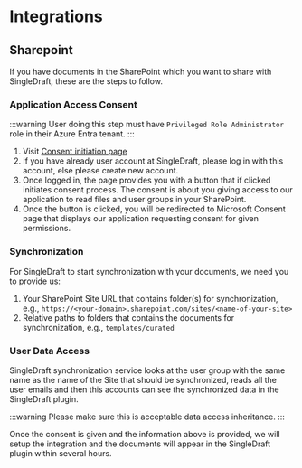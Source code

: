 # Integrations

## Sharepoint

If you have documents in the SharePoint which you want to share with SingleDraft,
these are the steps to follow.

### Application Access Consent

:::warning
User doing this step must have `Privileged Role Administrator` role in
their Azure Entra tenant.
:::

1. Visit [Consent initiation page](https://sp.singledraft.ai)
1. If you have already user account at SingleDraft, please log in with this account,
   else please create new account.
1. Once logged in, the page provides you with a button that if clicked initiates
   consent process. The consent is about you giving access to our application to read
   files and user groups in your SharePoint.
1. Once the button is clicked, you will be redirected to Microsoft Consent page that
   displays our application requesting consent for given permissions.

### Synchronization

For SingleDraft to start synchronization with your documents, we need you to provide us:

1. Your SharePoint Site URL that contains folder(s) for synchronization, e.g.,
   `https://<your-domain>.sharepoint.com/sites/<name-of-your-site>`
1. Relative paths to folders that contains the documents for synchronization, e.g.,
   `templates/curated`

### User Data Access

SingleDraft synchronization service looks at the user group with the same name
as the name of the Site that should be synchronized, reads all the user emails and then
this accounts can see the synchronized data in the SingleDraft plugin.

:::warning Please make sure this is acceptable data access inheritance.
:::

Once the consent is given and the information above is provided, we will setup
the integration and the documents will appear in the SingleDraft plugin
within several hours.
